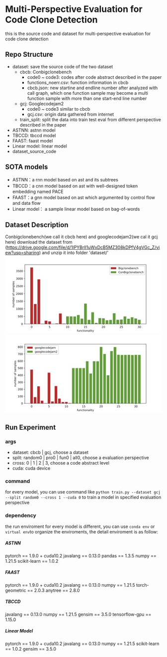 # Multi-Perspective Evaluation for Code Clone Detection
this is the source code and dataset for multi-perspective evaluation for code clone detection

## Repo Structure
- dataset: save the source code of the two dataset
  - cbcb: Conbigclonebench
    - code0 ~ code3: codes after code abstract described in the paper
    - functions_noerr.csv: function information in cbcb
    - cbcb.json: new startine and endline number after analyzed with call graph, which one function sample may become a multi function sample with more than one start-end line number 
  - gcj:  Googlecodejam2
    - code0 ~ code3 similar to cbcb
    - gcj.csv: origin data gathered from internet 
  - train_split: split the data into train test eval from different perspective described in the paper
- ASTNN: astnn model
- TBCCD: tbccd model
- FAAST: faast model
- Linear model: linear model
- dataset_source_code

## SOTA models
- ASTNN：a rnn model based on ast and its subtrees
- TBCCD：a cnn model based on ast with well-designed token embedding named PACE
- FAAST：a gnn model based on ast which argumented by control flow and data flow
- Linear model： a sample linear model based on bag-of-words

## Dataset Description
Conbigclonebench(we call it cbcb here) and googlecodejam2(we cal it gcj here)
download the dataset from (https://drive.google.com/file/d/1lPYBrll1uWxDcB5MZ308kDPfV4gVGc_Z/view?usp=sharing) and unzip it into folder 'dataset/'
![cbcb statistic](./fig/bcb_fun.jpg)
![gcj2 statistic](./fig/gcj2.jpg)

## Run Experiment
### args
- dataset: cbcb | gcj, choose a dataset
- split: random0 | pro0 | fun0 | all0, choose a evaluation perspective
- cross: 0 | 1 | 2 | 3, choose a code abstract level
- cuda: cuda device
### command
for every model, you can use command like `python train.py --dataset gcj --split random0 --cross 1 --cuda 0` to train a model in specified evaluation perspective
### dependency
the run enviroment for every model is different, you can use `conda env` or `virtual env`to organize the enviroments, the detail enviroment is as follow:
##### ASTNN
pytorch == 1.9.0 + cuda10.2
javalang == 0.13.0
pandas == 1.3.5
numpy == 1.21.5
scikit-learn == 1.0.2
##### FAAST
pytorch == 1.9.0 + cuda10.2
javalang == 0.13.0
numpy == 1.21.5
torch-geometric == 2.0.3
anytree == 2.8.0
##### TBCCD
javalang == 0.13.0
numpy == 1.21.5
gensim == 3.5.0
tensorflow-gpu == 1.15.0
##### Linear Model
pytorch == 1.9.0 + cuda10.2
javalang == 0.13.0
numpy == 1.21.5
scikit-learn == 1.0.2
gensim == 3.5.0